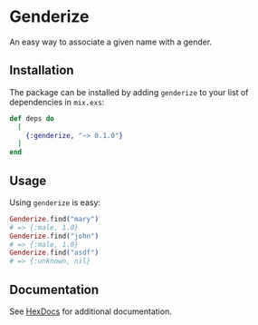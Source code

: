 # Genderize

An easy way to associate a given name with a gender.

## Installation

The package can be installed by adding `genderize` to your list of dependencies in `mix.exs`:

```elixir
def deps do
  [
    {:genderize, "~> 0.1.0"}
  ]
end
```

## Usage

Using `genderize` is easy:

```elixir
Genderize.find("mary")
# => {:male, 1.0}
Genderize.find("john")
# => {:male, 1.0}
Genderize.find("asdf")
# => {:unknown, nil}
```

## Documentation

See [HexDocs](https://hexdocs.pm/genderize) for additional documentation.
